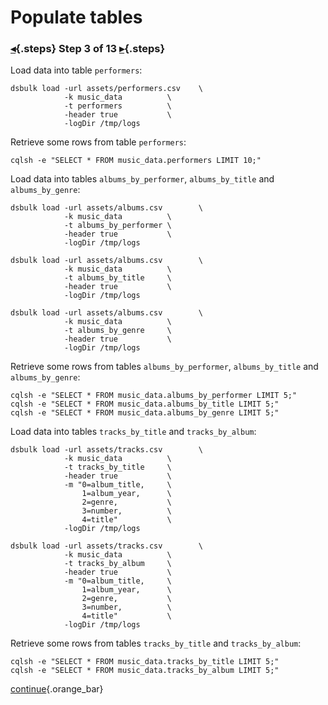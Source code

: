 <div class="top">

# Populate tables
### [◂](command:katapod.loadPage?step2){.steps} Step 3 of 13 [▸](command:katapod.loadPage?step4){.steps}
</div>

Load data into table `performers`:
```
dsbulk load -url assets/performers.csv    \
            -k music_data          \
            -t performers          \
            -header true           \
            -logDir /tmp/logs
```

Retrieve some rows from table `performers`:
```
cqlsh -e "SELECT * FROM music_data.performers LIMIT 10;"      
```

Load data into tables `albums_by_performer`, `albums_by_title` and `albums_by_genre`:
```
dsbulk load -url assets/albums.csv        \
            -k music_data          \
            -t albums_by_performer \
            -header true           \
            -logDir /tmp/logs
            
dsbulk load -url assets/albums.csv        \
            -k music_data          \
            -t albums_by_title     \
            -header true           \
            -logDir /tmp/logs     
            
dsbulk load -url assets/albums.csv        \
            -k music_data          \
            -t albums_by_genre     \
            -header true           \
            -logDir /tmp/logs                     
```

Retrieve some rows from tables `albums_by_performer`, `albums_by_title` and `albums_by_genre`:
```
cqlsh -e "SELECT * FROM music_data.albums_by_performer LIMIT 5;"   
cqlsh -e "SELECT * FROM music_data.albums_by_title LIMIT 5;"   
cqlsh -e "SELECT * FROM music_data.albums_by_genre LIMIT 5;"                                       
```

Load data into tables `tracks_by_title` and `tracks_by_album`:
```
dsbulk load -url assets/tracks.csv        \
            -k music_data          \
            -t tracks_by_title     \
            -header true           \
            -m "0=album_title,     \
                1=album_year,      \
                2=genre,           \
                3=number,          \
                4=title"           \
            -logDir /tmp/logs
            
dsbulk load -url assets/tracks.csv        \
            -k music_data          \
            -t tracks_by_album     \
            -header true           \
            -m "0=album_title,     \
                1=album_year,      \
                2=genre,           \
                3=number,          \
                4=title"           \
            -logDir /tmp/logs
```

Retrieve some rows from tables `tracks_by_title` and `tracks_by_album`:
```
cqlsh -e "SELECT * FROM music_data.tracks_by_title LIMIT 5;"   
cqlsh -e "SELECT * FROM music_data.tracks_by_album LIMIT 5;"      
```

[continue](command:katapod.loadPage?step4){.orange_bar}